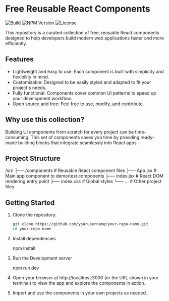 # Free Reusable React Components

![Build](https://img.shields.io/github/actions/workflow/status/NeelBhavsar1/free-react-components/ci.yml?branch=main&style=flat-square)
![NPM Version](https://img.shields.io/npm/v/free-react-components?style=flat-square)
![License](https://img.shields.io/github/license/NeelBhavsar1/free-react-components?style=flat-square)

This repository is a curated collection of free, reusable React components designed to help developers build modern web applications faster and more efficiently.

## Features

- Lightweight and easy to use: Each component is built with simplicity and flexibility in mind.
- Customizable: Designed to be easily styled and adapted to fit your project's needs.
- Fully functional: Components cover common UI patterns to speed up your development workflow.
- Open source and free: Feel free to use, modify, and contribute.

## Why use this collection?

Building UI components from scratch for every project can be time-consuming. This set of components saves you time by providing ready-made building blocks that integrate seamlessly into React apps.

## Project Structure

/src
├── /components # Reusable React component files
├── App.jsx # Main app component to demo/test components
├── index.jsx # React DOM rendering entry point
├── index.css # Global styles
└── ... # Other project files

## Getting Started

1. Clone the repository:

   ```bash
   git clone https://github.com/yourusername/your-repo-name.git
   cd your-repo-name

2. Install dependencies
    
    npm install

3. Run the Development server

    npm run dev

4. Open your browser at http://localhost:3000 (or the URL shown in your terminal) to view the app and explore the components in action.

5. Import and use the components in your own projects as needed.


